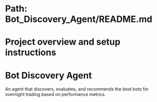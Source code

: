 # Path: Bot_Discovery_Agent/README.md
# Project overview and setup instructions

# Bot Discovery Agent
An agent that discovers, evaluates, and recommends the best bots for overnight trading based on performance metrics.
